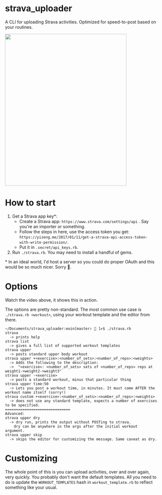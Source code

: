 # strava_uploader
A CLI for uploading Strava activities. Optimized for speed-to-post based on your routines.

<a href="https://asciinema.org/a/JXQtFHhQaY8NzxhvNEbKnZ4nv"><img src="https://asciinema.org/a/JXQtFHhQaY8NzxhvNEbKnZ4nv.png" width="400" height="500"/></a>


# How to start
1. Get a Strava app key\*:
    * Create a Strava app: `https://www.strava.com/settings/api` . Say you're an importer or something.
    * Follow the steps in here, use the access token you get: `https://yizeng.me/2017/01/11/get-a-strava-api-access-token-with-write-permission/`.
    * Put it in `.secret/api_keys.rb`.
2. Run `./strava.rb`. You may need to install a handful of gems.

\* In an ideal world, I'd host a server so you could do proper OAuth and this would be so much nicer. Sorry 🤔.

# Options
Watch the video above, it shows this in action.

The options are pretty non-standard. The most common use case is `./strava.rb <workout>`, using your workout template and the editor from there.

```
~/Documents/strava_uploader:eoin[master✌️ 🚀 ]✔$ ./strava.rb 
strava
  -> prints help
strava list
  -> gives a full list of supported workout templates
strava upper
  -> posts standard upper body workout
strava upper +<exercise>:<number_of_sets>:<number_of_reps>:<weights>
  -> Adds the following to the description:
  ->  "<exercise>: <number_of_sets> sets of <number_of_reps> reps at weight1->weight2->weight3"
strava upper -<exercise>
  -> posts a standard workout, minus that particular thing
strava upper time:50
  -> Lets you post a workout time, in minutes. It must come AFTER the workout name itself (sorry!)
strava custom +<exercise>:<number_of_sets>:<number_of_reps>:<weights>
  -> does not use any standard template, expects a number of exercises to be specified.
==============================
Advanced:
strava upper dry
  -> dry run, prints the output without POSTing to strava.
    dry can be anywhere in the args after the initial workout argument.
strava upper skip
  -> skips the editor for customizing the message. Same caveat as dry.
```

# Customizing

The whole point of this is you can upload activities, over and over again, very quickly. You probably don't want the default templates. All you need to do is update the `WORKOUT_TEMPLATES` hash in `workout_template.rb` to reflect something like your usual.
